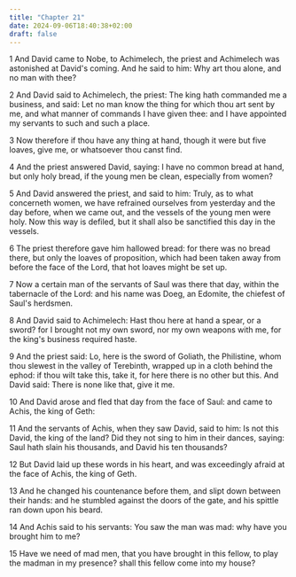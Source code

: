 ```yaml
---
title: "Chapter 21"
date: 2024-09-06T18:40:38+02:00
draft: false
---
```




1 And David came to Nobe, to Achimelech, the priest and Achimelech was astonished at David's coming. And he said to him: Why art thou alone, and no man with thee?

2 And David said to Achimelech, the priest: The king hath commanded me a business, and said: Let no man know the thing for which thou art sent by me, and what manner of commands I have given thee: and I have appointed my servants to such and such a place.

3 Now therefore if thou have any thing at hand, though it were but five loaves, give me, or whatsoever thou canst find.

4 And the priest answered David, saying: I have no common bread at hand, but only holy bread, if the young men be clean, especially from women?

5 And David answered the priest, and said to him: Truly, as to what concerneth women, we have refrained ourselves from yesterday and the day before, when we came out, and the vessels of the young men were holy. Now this way is defiled, but it shall also be sanctified this day in the vessels.

6 The priest therefore gave him hallowed bread: for there was no bread there, but only the loaves of proposition, which had been taken away from before the face of the Lord, that hot loaves might be set up.

7 Now a certain man of the servants of Saul was there that day, within the tabernacle of the Lord: and his name was Doeg, an Edomite, the chiefest of Saul's herdsmen.

8 And David said to Achimelech: Hast thou here at hand a spear, or a sword? for I brought not my own sword, nor my own weapons with me, for the king's business required haste.

9 And the priest said: Lo, here is the sword of Goliath, the Philistine, whom thou slewest in the valley of Terebinth, wrapped up in a cloth behind the ephod: if thou wilt take this, take it, for here there is no other but this. And David said: There is none like that, give it me.

10 And David arose and fled that day from the face of Saul: and came to Achis, the king of Geth:

11 And the servants of Achis, when they saw David, said to him: Is not this David, the king of the land? Did they not sing to him in their dances, saying: Saul hath slain his thousands, and David his ten thousands?

12 But David laid up these words in his heart, and was exceedingly afraid at the face of Achis, the king of Geth.

13 And he changed his countenance before them, and slipt down between their hands: and he stumbled against the doors of the gate, and his spittle ran down upon his beard.

14 And Achis said to his servants: You saw the man was mad: why have you brought him to me?

15 Have we need of mad men, that you have brought in this fellow, to play the madman in my presence? shall this fellow come into my house?

